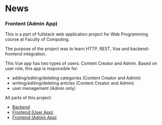 # News 

### Frontent (Admin App)

This is a part of fullstack web application project for Web Programming course at Faculty of Computing.

The purpose of the project was to learn HTTP, REST, Vue and backend-frontend integration.

This Vue app has two types of users: Content Creator and Admin.
Based on user role, this app is responsible for: 
* adding/editing/deleting categories (Content Creator and Admin)
* writing/editing/deleting articles (Content Creator and Admin)
* user menagement (Admin only)

All parts of this project:
- [Backend](https://github.com/VukV/news-backend)
- [Frontend (User App)](https://github.com/VukV/news-frontend)
- [Frontend (Admin App)](https://github.com/VukV/news-frontend-admin)
